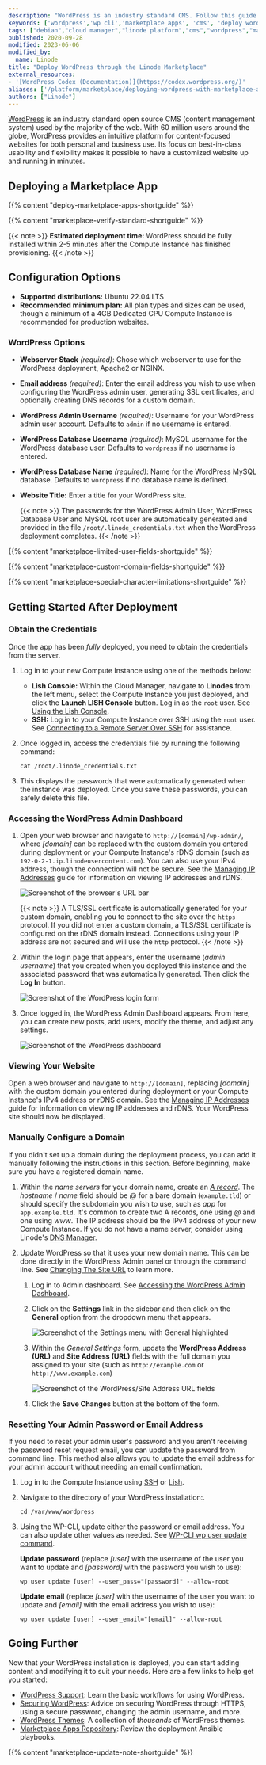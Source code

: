 ```yaml
---
description: "WordPress is an industry standard CMS. Follow this guide to deploy WordPress on Linode using Marketplace Apps."
keywords: ['wordpress','wp cli','marketplace apps', 'cms', 'deploy wordpress with marketplace', 'easy install wordpress']
tags: ["debian","cloud manager","linode platform","cms","wordpress","marketplace","ssl","web applications"]
published: 2020-09-28
modified: 2023-06-06
modified_by:
  name: Linode
title: "Deploy WordPress through the Linode Marketplace"
external_resources:
- '[WordPress Codex (Documentation)](https://codex.wordpress.org/)'
aliases: ['/platform/marketplace/deploying-wordpress-with-marketplace-apps/', '/platform/one-click/deploying-wordpress-with-one-click-apps/','/guides/deploying-wordpress-with-one-click-apps/','/guides/deploying-wordpress-with-marketplace-apps/','/guides/wordpress-marketplace-app/']
authors: ["Linode"]
---
```


[WordPress](https://wordpress.org/) is an industry standard open source CMS (content management system) used by the majority of the web. With 60 million users around the globe, WordPress provides an intuitive platform for content-focused websites for both personal and business use. Its focus on best-in-class usability and flexibility makes it possible to have a customized website up and running in minutes.

## Deploying a Marketplace App

{{% content "deploy-marketplace-apps-shortguide" %}}

{{% content "marketplace-verify-standard-shortguide" %}}

{{< note >}}
**Estimated deployment time:** WordPress should be fully installed within 2-5 minutes after the Compute Instance has finished provisioning.
{{< /note >}}

## Configuration Options

- **Supported distributions:**  Ubuntu 22.04 LTS
- **Recommended minimum plan:** All plan types and sizes can be used, though a minimum of a 4GB Dedicated CPU Compute Instance is recommended for production websites.

### WordPress Options

- **Webserver Stack** *(required)*: Chose which webserver to use for the WordPress deployment, Apache2 or NGINX.
- **Email address** *(required)*: Enter the email address you wish to use when configuring the WordPress admin user, generating SSL certificates, and optionally creating DNS records for a custom domain.
- **WordPress Admin Username** *(required)*: Username for your WordPress admin user account. Defaults to `admin` if no username is entered.
- **WordPress Database Username** *(required)*: MySQL username for the WordPress database user. Defaults to `wordpress` if no username is entered.
- **WordPress Database Name** *(required)*: Name for the WordPress MySQL database. Defaults to `wordpress` if no database name is defined.
- **Website Title:** Enter a title for your WordPress site.

    {{< note >}}
    The passwords for the WordPress Admin User, WordPress Database User and MySQL root user are automatically generated and provided in the file `/root/.linode_credentials.txt` when the WordPress deployment completes.
    {{< /note >}}

{{% content "marketplace-limited-user-fields-shortguide" %}}

{{% content "marketplace-custom-domain-fields-shortguide" %}}

{{% content "marketplace-special-character-limitations-shortguide" %}}

## Getting Started After Deployment

### Obtain the Credentials

Once the app has been *fully* deployed, you need to obtain the credentials from the server.

1.  Log in to your new Compute Instance using one of the methods below:

    - **Lish Console:** Within the Cloud Manager, navigate to **Linodes** from the left menu, select the Compute Instance you just deployed, and click the **Launch LISH Console** button. Log in as the `root` user. See [Using the Lish Console](/docs/products/compute/compute-instances/guides/lish/).
    - **SSH:** Log in to your Compute Instance over SSH using the `root` user. See [Connecting to a Remote Server Over SSH](/docs/guides/connect-to-server-over-ssh/) for assistance.

1.  Once logged in, access the credentials file by running the following command:

    ```command
    cat /root/.linode_credentials.txt
    ```

1.  This displays the passwords that were automatically generated when the instance was deployed. Once you save these passwords, you can safely delete this file.

### Accessing the WordPress Admin Dashboard

1.  Open your web browser and navigate to `http://[domain]/wp-admin/`, where *[domain]* can be replaced with the custom domain you entered during deployment or your Compute Instance's rDNS domain (such as `192-0-2-1.ip.linodeusercontent.com`). You can also use your IPv4 address, though the connection will not be secure. See the [Managing IP Addresses](/docs/products/compute/compute-instances/guides/manage-ip-addresses/) guide for information on viewing IP addresses and rDNS.

    ![Screenshot of the browser's URL bar](wordpress-browser-url.png)

    {{< note >}}
    A TLS/SSL certificate is automatically generated for your custom domain, enabling you to connect to the site over the `https` protocol. If you did not enter a custom domain, a TLS/SSL certificate is configured on the rDNS domain instead. Connections using your IP address are not secured and will use the `http` protocol.
    {{< /note >}}

1.  Within the login page that appears, enter the username (*admin username*) that you created when you deployed this instance and the associated password that was automatically generated. Then click the **Log In** button.

    ![Screenshot of the WordPress login form](wordpress-login.png)

1.  Once logged in, the WordPress Admin Dashboard appears. From here, you can create new posts, add users, modify the theme, and adjust any settings.

    ![Screenshot of the WordPress dashboard](wordpress-admin.png)

### Viewing Your Website

Open a web browser and navigate to `http://[domain]`, replacing *[domain]* with the custom domain you entered during deployment or your Compute Instance's IPv4 address or rDNS domain. See the [Managing IP Addresses](/docs/products/compute/compute-instances/guides/manage-ip-addresses/) guide for information on viewing IP addresses and rDNS. Your WordPress site should now be displayed.

### Manually Configure a Domain

If you didn't set up a domain during the deployment process, you can add it manually following the instructions in this section. Before beginning, make sure you have a registered domain name.

1. Within the *name servers* for your domain name, create an [*A record*](/docs/guides/dns-overview/#a-and-aaaa). The *hostname* / *name* field should be *@* for a bare domain (`example.tld`) or should specify the subdomain you wish to use, such as *app* for `app.example.tld`. It's common to create two A records, one using *@* and one using *www*. The IP address should be the IPv4 address of your new Compute Instance. If you do not have a name server, consider using Linode's [DNS Manager](/docs/products/networking/dns-manager/).

1. Update WordPress so that it uses your new domain name. This can be done directly in the WordPress Admin panel or through the command line. See [Changing The Site URL](https://wordpress.org/support/article/changing-the-site-url/) to learn more.

    1. Log in to Admin dashboard. See [Accessing the WordPress Admin Dashboard](#accessing-the-wordpress-admin-dashboard).

    1. Click on the **Settings** link in the sidebar and then click on the **General** option from the dropdown menu that appears.

        ![Screenshot of the Settings menu with General highlighted](wordpress-settings-general.png)

    1. Within the *General Settings* form, update the **WordPress Address (URL)** and **Site Address (URL)** fields with the full domain you assigned to your site (such as `http://example.com` or `http://www.example.com`)

        ![Screenshot of the WordPress/Site Address URL fields](wordpress-site-address.png)

    1. Click the **Save Changes** button at the bottom of the form.

### Resetting Your Admin Password or Email Address

If you need to reset your admin user's password and you aren't receiving the password reset request email, you can update the password from command line. This method also allows you to update the email address for your admin account without needing an email confirmation.

1. Log in to the Compute Instance using [SSH](/docs/guides/connect-to-server-over-ssh/) or [Lish](/docs/products/compute/compute-instances/guides/lish/).

1.  Navigate to the directory of your WordPress installation:.

    ```command
    cd /var/www/wordpress
    ```

1.  Using the WP-CLI, update either the password or email address. You can also update other values as needed. See [WP-CLI wp user update command](https://developer.wordpress.org/cli/commands/user/update/).

    **Update password** (replace *[user]* with the username of the user you want to update and *[password]* with the password you wish to use):

    ```command
    wp user update [user] --user_pass="[password]" --allow-root
    ```

    **Update email** (replace *[user]* with the username of the user you want to update and *[email]* with the email address you wish to use):

    ```command
    wp user update [user] --user_email="[email]" --allow-root
    ```

## Going Further

Now that your WordPress installation is deployed, you can start adding content and modifying it to suit your needs. Here are a few links to help get you started:

- [WordPress Support](https://wordpress.org/support/): Learn the basic workflows for using WordPress.
- [Securing WordPress](/docs/guides/how-to-secure-wordpress/): Advice on securing WordPress through HTTPS, using a secure password, changing the admin username, and more.
- [WordPress Themes](https://wordpress.org/themes/#): A collection of *thousands* of WordPress themes.
- [Marketplace Apps Repository](https://github.com/linode-solutions/marketplace-apps): Review the deployment Ansible playbooks.

{{% content "marketplace-update-note-shortguide" %}}
